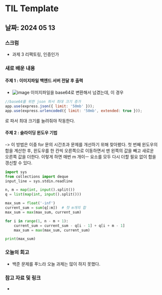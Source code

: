 # TIL Template

## 날짜: 2024 05 13
### 스크럼
- 과제 3 리팩토링, 인증인가

### 새로 배운 내용
#### 주제 1 : 이미지파일 백엔드 서버 전달 후 출력
- ![image](https://github.com/100-hours-a-week/sean-til/assets/122856840/94820d25-f9c1-4385-a055-c68221028491)
이미지파일을 base64로 변환해서 넘겼는데, 이 경우
```javascript
//base64를 위한 json 파서 최대 크기 증가
app.use(express.json({ limit: '50mb' }));
app.use(express.urlencoded({ limit: '50mb', extended: true }));
```
로 파서 최대 크기를 늘려줘야 작동한다.
#### 주제 2 : 슬라이딩 윈도우 기법
-> 이 방법은 이중 for 문의 시간초과 문제를 개선하기 위해 찾아봤다.
첫 번째 윈도우의 합을 계산한 후, 윈도우를 한 칸씩 오른쪽으로 이동하면서 맨 왼쪽의 값을 빼고 새로운 오른쪽 값을 더한다.
이렇게 하면 매번 m 개이ㅡ 요소를 모두 다시 더할 필요 없이 합을 갱신할 수 있다.

```python
import sys
from collections import deque
input_line = sys.stdin.readline

n, m = map(int, input().split())
q = list(map(int, input().split()))

max_sum = float('-inf')
current_sum = sum(q[:m])  # 첫 m개의 합
max_sum = max(max_sum, current_sum)

for i in range(1, n - m + 1):
    current_sum = current_sum - q[i - 1] + q[i + m - 1]
    max_sum = max(max_sum, current_sum)

print(max_sum)
```

### 오늘의 회고
- 백준 문제를 푸느라 오늘 과제는 많이 하지 못했다.

### 참고 자료 및 링크
- 
